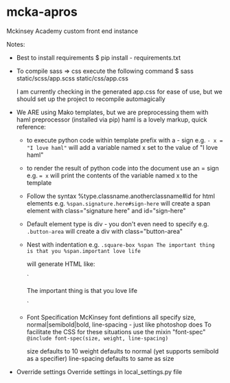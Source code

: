 mcka-apros
==========

Mckinsey Academy custom front end instance

Notes:

* Best to install requirements
  $ pip install - requirements.txt

* To compile sass => css execute the following command
  $ sass static/scss/app.scss static/css/app.css

  I am currently checking in the generated app.css for ease of use, but we should set up the project to recompile automagically

* We ARE using Mako templates, but we are preprocessing them with haml preprocessor (installed via pip)
haml is a lovely markup, quick reference:

  * to execute python code within template prefix with a - sign
    e.g.
      `- x = "I love haml"`
    will add a variable named x set to the value of "I love haml"

  * to render the result of python code into the document use an = sign
    e.g.
      `= x`
    will print the contents of the variable named x to the template

  * Follow the syntax %type.classname.anotherclassname#id for html elements
    e.g.
      `%span.signature.here#sign-here`
    will create a span element with class="signature here" and id="sign-here"

  * Default element type is div - you don't even need to specify
    e.g.
      `.button-area`
    will create a div with class="button-area"

  * Nest with indentation
    e.g.
      `.square-box
        %span The important thing is that you
        %span.important love life`

    will generate HTML like:

      `<div class="square-box">
        <span>The important thing is that you</span>
        <span class="important">love life</span>
      </div>`

  * Font Specification
  McKinsey font defintions all specify size, normal|semibold|bold, line-spacing - just like photoshop does
  To facilitate the CSS for these situations use the mixin "font-spec"
    `@include font-spec(size, weight, line-spacing)`

    size defaults to 10
    weight defaults to normal (yet supports semibold as a specifier)
    line-spacing defaults to same as size

* Override settings
    Override settings in local_settings.py file

